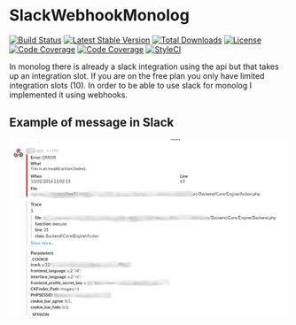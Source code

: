 # SlackWebhookMonolog
[![Build Status](https://api.travis-ci.org/Pageon/SlackWebhookMonolog.svg)](https://travis-ci.org/Pageon/SlackWebhookMonolog)
[![Latest Stable Version](https://poser.pugx.org/pageon/slack-webhook-monolog/v/stable)](https://packagist.org/packages/pageon/slack-webhook-monolog)
[![Total Downloads](https://poser.pugx.org/pageon/slack-webhook-monolog/downloads)](https://packagist.org/packages/pageon/slack-webhook-monolog)
[![License](https://poser.pugx.org/pageon/slack-webhook-monolog/license)](https://packagist.org/packages/pageon/slack-webhook-monolog)
[![Code Coverage](https://scrutinizer-ci.com/g/Pageon/SlackWebhookMonolog/badges/coverage.png?branch=master)](https://scrutinizer-ci.com/g/Pageon/SlackWebhookMonolog/?branch=master)
[![Code Coverage](https://scrutinizer-ci.com/g/Pageon/SlackWebhookMonolog/badges/quality-score.png?b=master)](https://scrutinizer-ci.com/g/Pageon/SlackWebhookMonolog/?branch=master)
[![StyleCI](https://styleci.io/repos/50748390/shield)](https://styleci.io/repos/50748390)

In monolog there is already a slack integration using the api but that takes up an integration slot.
If you are on the free plan you only have limited integration slots (10).
In order to be able to use slack for monolog I implemented it using webhooks.

## Example of message in Slack
![example](example.png?raw=true)
